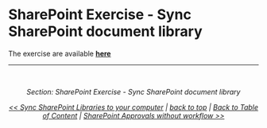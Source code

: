 # SharePoint Exercise - Sync SharePoint document library


The exercise are available [**here**](../Hands-on-Labs/CreateSharePointLibrarySync.md)

---

<br/>

<div style="font-style: italic; text-align: center;" markdown="1">

Section: SharePoint Exercise - Sync SharePoint document library

[<< Sync SharePoint Libraries to your computer](./SharePointLibrariesSync.md) | [back to top](#top) | [Back to Table of Content](./README.md) | [SharePoint Approvals without workflow >>](./SharePointApprovalsWithoutWorkflow.md)

</div>